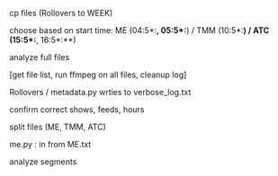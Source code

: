 cp files (Rollovers to WEEK)

  choose based on start time: ME (04:5*:**, 05:5*:**) / TMM (10:5*:**) / ATC (15:5*:**, 16:5*:**)
  
analyze full files

  [get file list, run ffmpeg on all files, cleanup log]

  Rollovers / metadata.py wrties to verbose_log.txt
  

  confirm correct shows, feeds, hours

split files (ME, TMM, ATC)

  me.py : in from ME.txt
  

analyze segments



